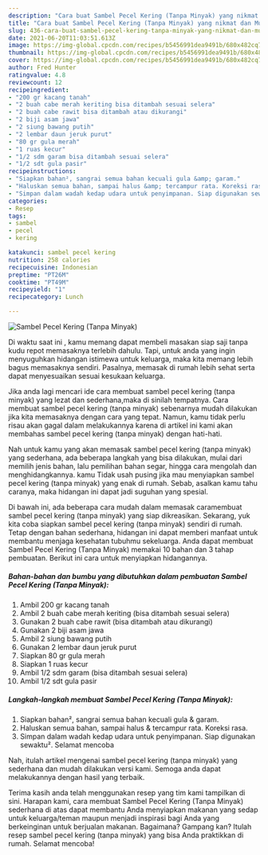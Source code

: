```yaml
---
description: "Cara buat Sambel Pecel Kering (Tanpa Minyak) yang nikmat dan Mudah Dibuat"
title: "Cara buat Sambel Pecel Kering (Tanpa Minyak) yang nikmat dan Mudah Dibuat"
slug: 436-cara-buat-sambel-pecel-kering-tanpa-minyak-yang-nikmat-dan-mudah-dibuat
date: 2021-06-20T11:03:51.613Z
image: https://img-global.cpcdn.com/recipes/b5456991dea9491b/680x482cq70/sambel-pecel-kering-tanpa-minyak-foto-resep-utama.jpg
thumbnail: https://img-global.cpcdn.com/recipes/b5456991dea9491b/680x482cq70/sambel-pecel-kering-tanpa-minyak-foto-resep-utama.jpg
cover: https://img-global.cpcdn.com/recipes/b5456991dea9491b/680x482cq70/sambel-pecel-kering-tanpa-minyak-foto-resep-utama.jpg
author: Fred Hunter
ratingvalue: 4.8
reviewcount: 12
recipeingredient:
- "200 gr kacang tanah"
- "2 buah cabe merah keriting bisa ditambah sesuai selera"
- "2 buah cabe rawit bisa ditambah atau dikurangi"
- "2 biji asam jawa"
- "2 siung bawang putih"
- "2 lembar daun jeruk purut"
- "80 gr gula merah"
- "1 ruas kecur"
- "1/2 sdm garam bisa ditambah sesuai selera"
- "1/2 sdt gula pasir"
recipeinstructions:
- "Siapkan bahan², sangrai semua bahan kecuali gula &amp; garam."
- "Haluskan semua bahan, sampai halus &amp; tercampur rata. Koreksi rasa."
- "Simpan dalam wadah kedap udara untuk penyimpanan. Siap digunakan sewaktu². Selamat mencoba"
categories:
- Resep
tags:
- sambel
- pecel
- kering

katakunci: sambel pecel kering 
nutrition: 258 calories
recipecuisine: Indonesian
preptime: "PT26M"
cooktime: "PT49M"
recipeyield: "1"
recipecategory: Lunch

---
```



![Sambel Pecel Kering (Tanpa Minyak)](https://img-global.cpcdn.com/recipes/b5456991dea9491b/680x482cq70/sambel-pecel-kering-tanpa-minyak-foto-resep-utama.jpg)

Di waktu  saat ini , kamu memang dapat membeli masakan siap saji tanpa kudu repot memasaknya terlebih dahulu. Tapi, untuk anda yang ingin menyuguhkan hidangan istimewa untuk keluarga, maka kita memang lebih bagus memasaknya sendiri. Pasalnya, memasak di rumah lebih sehat serta dapat menyesuaikan sesuai kesukaan keluarga.

Jika anda lagi mencari ide cara membuat sambel pecel kering (tanpa minyak) yang lezat dan sederhana,maka di sinilah tempatnya. Cara membuat sambel pecel kering (tanpa minyak)  sebenarnya mudah dilakukan jika kita memasaknya dengan cara yang tepat. Namun, kamu tidak perlu risau akan gagal dalam melakukannya 
karena di artikel ini kami akan membahas sambel pecel kering (tanpa minyak) dengan hati-hati.  



Nah untuk kamu yang akan memasak sambel pecel kering (tanpa minyak) yang sederhana, ada beberapa langkah yang bisa dilakukan, mulai dari memilih jenis bahan, lalu pemilihan bahan segar, hingga cara mengolah dan menghidangkannya. kamu Tidak usah pusing jika mau menyiapkan sambel pecel kering (tanpa minyak) yang enak di rumah. Sebab, asalkan kamu  tahu caranya, maka hidangan ini dapat jadi suguhan yang spesial.

Di bawah ini, ada beberapa cara mudah dalam memasak caramembuat sambel pecel kering (tanpa minyak) yang siap dikreasikan. Sekarang, yuk kita coba siapkan sambel pecel kering (tanpa minyak) sendiri di rumah. Tetap dengan bahan sederhana, hidangan ini dapat memberi manfaat untuk membantu menjaga kesehatan tubuhmu sekeluarga. Anda dapat membuat Sambel Pecel Kering (Tanpa Minyak) memakai 10 bahan dan 3 tahap pembuatan. Berikut ini cara untuk menyiapkan hidangannya.

<!--inarticleads1-->

##### Bahan-bahan dan bumbu yang dibutuhkan dalam pembuatan Sambel Pecel Kering (Tanpa Minyak):

1. Ambil 200 gr kacang tanah
1. Ambil 2 buah cabe merah keriting (bisa ditambah sesuai selera)
1. Gunakan 2 buah cabe rawit (bisa ditambah atau dikurangi)
1. Gunakan 2 biji asam jawa
1. Ambil 2 siung bawang putih
1. Gunakan 2 lembar daun jeruk purut
1. Siapkan 80 gr gula merah
1. Siapkan 1 ruas kecur
1. Ambil 1/2 sdm garam (bisa ditambah sesuai selera)
1. Ambil 1/2 sdt gula pasir




<!--inarticleads2-->

##### Langkah-langkah membuat Sambel Pecel Kering (Tanpa Minyak):

1. Siapkan bahan², sangrai semua bahan kecuali gula &amp; garam.
1. Haluskan semua bahan, sampai halus &amp; tercampur rata. Koreksi rasa.
1. Simpan dalam wadah kedap udara untuk penyimpanan. Siap digunakan sewaktu². Selamat mencoba




Nah, itulah artikel mengenai  sambel pecel kering (tanpa minyak)  yang sederhana dan mudah dilakukan versi kami. Semoga anda dapat melakukannya dengan hasil yang terbaik. 

Terima kasih anda telah menggunakan resep yang tim kami tampilkan di sini. Harapan kami, cara membuat  Sambel Pecel Kering (Tanpa Minyak) sederhana di atas dapat membantu Anda menyiapkan makanan yang sedap untuk keluarga/teman maupun menjadi inspirasi bagi Anda yang berkeinginan untuk berjualan makanan. Bagaimana? Gampang kan? Itulah resep sambel pecel kering (tanpa minyak) yang bisa Anda praktikkan di rumah. Selamat mencoba!

